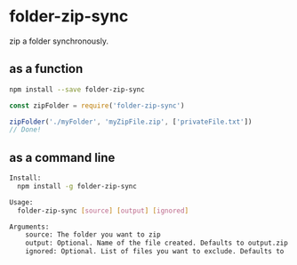 # folder-zip-sync

zip a folder synchronously.

## as a function

```bash
npm install --save folder-zip-sync
```

```js
const zipFolder = require('folder-zip-sync')

zipFolder('./myFolder', 'myZipFile.zip', ['privateFile.txt'])
// Done!
```


## as a command line

```bash
Install:
  npm install -g folder-zip-sync

Usage:
  folder-zip-sync [source] [output] [ignored]

Arguments:
    source: The folder you want to zip
    output: Optional. Name of the file created. Defaults to output.zip
    ignored: Optional. List of files you want to exclude. Defaults to .git
```
